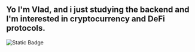 ## Yo I'm Vlad, and i just studying the **backend** and I'm interested in **cryptocurrency** and **DeFi** protocols.
![Static Badge](https://img.shields.io/badge/go-black?style=for-the-badge&logo=go)
